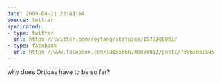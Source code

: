 ```yaml
---
date: 2009-04-21 22:48:14
source: twitter
syndicated:
- type: twitter
  url: https://twitter.com/roytang/statuses/1579388061/
- type: facebook
  url: https://www.facebook.com/10155666240078912/posts/76967051595
---
```


why does Ortigas have to be so far?